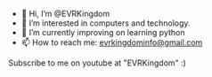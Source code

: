 - 👋 Hi, I’m @EVRKingdom
- 👀 I’m interested in computers and technology.
- 🌱 I’m currently improving on learning python
- 📫 How to reach me: evrkingdominfo@gmail.com

Subscribe to me on youtube at "EVRKingdom" :)
